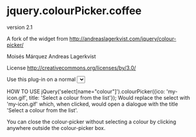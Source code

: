 jquery.colourPicker.coffee
==========================
version 2.1

A fork of the widget from http://andreaslagerkvist.com/jquery/colour-picker/

Moisés Márquez
Andreas Lagerkvist

License http://creativecommons.org/licenses/by/3.0/

Use this plug-in on a normal <select>-element filled with colours to turn it in to a colour-picker widget that allows users to view all the colours in the drop-down as well as enter their own, preferred, custom colour. Only about 1k compressed.

HOW TO USE
jQuery('select[name="colour"]').colourPicker({ico: 'my-icon.gif', title: 'Select a colour from the list'}); Would replace the select with 'my-icon.gif' which, when clicked, would open a dialogue with the title 'Select a colour from the list'.

You can close the colour-picker without selecting a colour by clicking anywhere outside the colour-picker box.


